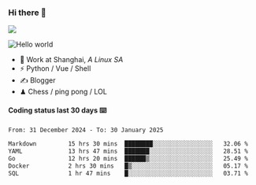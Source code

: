 ### Hi there 👋
![](https://komarev.com/ghpvc/?username=Xuhandsome)


<img src="https://github-readme-stats.vercel.app/api?username=XuHandsome&show_icons=true&theme=merko" alt="Hello world">

<br/>

- 🍻  Work at Shanghai, _A Linux SA_
- ⚡  Python / Vue / Shell
- ✍️  Blogger
- ♟  Chess / ping pong / LOL

#### Coding status last 30 days ⌨️

<!--START_SECTION:waka-->

```txt
From: 31 December 2024 - To: 30 January 2025

Markdown         15 hrs 30 mins  ████████░░░░░░░░░░░░░░░░░   32.06 %
YAML             13 hrs 47 mins  ███████░░░░░░░░░░░░░░░░░░   28.51 %
Go               12 hrs 20 mins  ██████▒░░░░░░░░░░░░░░░░░░   25.49 %
Docker           2 hrs 30 mins   █▒░░░░░░░░░░░░░░░░░░░░░░░   05.17 %
SQL              1 hr 47 mins    █░░░░░░░░░░░░░░░░░░░░░░░░   03.71 %
```

<!--END_SECTION:waka-->
